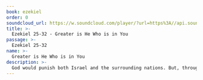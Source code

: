 ```yaml
---
book: ezekiel
order: 0
soundcloud_url: https://w.soundcloud.com/player/?url=https%3A//api.soundcloud.com/tracks/
title: >-
  Ezekiel 25-32 - Greater is He Who is in You
passage: >-
  Ezekiel 25-32
name: >-
  Greater is He Who is in You
description: >-
  God would punish both Israel and the surrounding nations. But, through it all, God means to restore Israel. There is hope!
---
```


